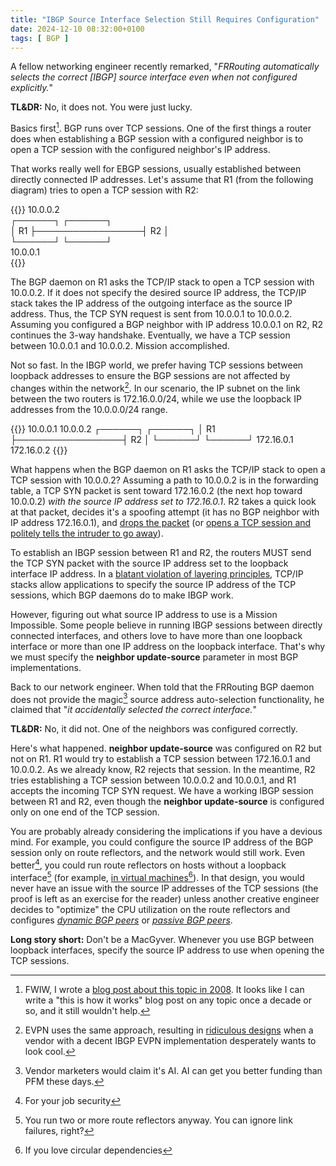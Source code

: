 ```yaml
---
title: "IBGP Source Interface Selection Still Requires Configuration"
date: 2024-12-10 08:32:00+0100
tags: [ BGP ]
---
```

A fellow networking engineer recently remarked, "_FRRouting automatically selects the correct [IBGP] source interface even when not configured explicitly._"

**TL&DR:** No, it does not. You were just lucky.

Basics first[^OBP]. BGP runs over TCP sessions. One of the first things a router does when establishing a BGP session with a configured neighbor is to open a TCP session with the configured neighbor's IP address.

[^OBP]: FWIW, I wrote a [blog post about this topic in 2008](/2008/01/bgp-essentials-configuring-internal-bgp/). It looks like I can write a "this is how it works" blog post on any topic once a decade or so, and it still wouldn't help.
<!--more-->
That works really well for EBGP sessions, usually established between directly connected IP addresses. Let's assume that R1 (from the following diagram) tries to open a TCP session with R2:

{{<ascii>}}
                   10.0.0.2        
┌──────┐                 ┌──────┐  
│  R1  ├─────────────────┤  R2  │  
└──────┘                 └──────┘  
      10.0.0.1                     
{{</ascii>}}

The BGP daemon on R1 asks the TCP/IP stack to open a TCP session with 10.0.0.2. If it does not specify the desired source IP address, the TCP/IP stack takes the IP address of the outgoing interface as the source IP address. Thus, the TCP SYN request is sent from 10.0.0.1 to 10.0.0.2. Assuming you configured a BGP neighbor with IP address 10.0.0.1 on R2, R2 continues the 3-way handshake. Eventually, we have a TCP session between 10.0.0.1 and 10.0.0.2. Mission accomplished.

Not so fast. In the IBGP world, we prefer having TCP sessions between loopback addresses to ensure the BGP sessions are not affected by changes within the network[^EVPN]. In our scenario, the IP subnet on the link between the two routers is 172.16.0.0/24, while we use the loopback IP addresses from the 10.0.0.0/24 range.

[^EVPN]: EVPN uses the same approach, resulting in [ridiculous designs](/2024/11/evpn-designs-ibgp-ebgp/) when a vendor with a decent IBGP EVPN implementation desperately wants to look cool.

{{<ascii>}}
10.0.0.1                 10.0.0.2
┌──────┐                 ┌──────┐
│  R1  ├─────────────────┤  R2  │
└──────┘                 └──────┘
   172.16.0.1       172.16.0.2
{{</ascii>}}

What happens when the BGP daemon on R1 asks the TCP/IP stack to open a TCP session with 10.0.0.2? Assuming a path to 10.0.0.2 is in the forwarding table, a TCP SYN packet is sent toward 172.16.0.2 (the next hop toward 10.0.0.2) *with the source IP address set to 172.16.0.1*. R2 takes a quick look at that packet, decides it's a spoofing attempt (it has no BGP neighbor with IP address 172.16.0.1), and [drops the packet](https://blog.ipspace.net/2023/10/reject-unknown-bgp-session/) (or [opens a TCP session and politely tells the intruder to go away](https://blog.ipspace.net/2023/11/open-bgp-daemons/)).

To establish an IBGP session between R1 and R2, the routers MUST send the TCP SYN packet with the source IP address set to the loopback interface IP address. In a [blatant violation of layering principles](https://blog.ipspace.net/2009/08/what-went-wrong-socket-api/), TCP/IP stacks allow applications to specify the source IP address of the TCP sessions, which BGP daemons do to make IBGP work.

However, figuring out what source IP address to use is a Mission Impossible. Some people believe in running IBGP sessions between directly connected interfaces, and others love to have more than one loopback interface or more than one IP address on the loopback interface. That's why we must specify the **neighbor update-source** parameter in most BGP implementations.

Back to our network engineer. When told that the FRRouting BGP daemon does not provide the magic[^MAGIC] source address auto-selection functionality, he claimed that "*it accidentally selected the correct interface.*"

[^MAGIC]: Vendor marketers would claim it's AI. AI can get you better funding than PFM these days.

**TL&DR:** No, it did not. One of the neighbors was configured correctly.

Here's what happened. **neighbor update-source** was configured on R2 but not on R1. R1 would try to establish a TCP session between 172.16.0.1 and 10.0.0.2. As we already know, R2 rejects that session. In the meantime, R2 tries establishing a TCP session between 10.0.0.2 and 10.0.0.1, and R1 accepts the incoming TCP SYN request. We have a working IBGP session between R1 and R2, even though the **neighbor update-source** is configured only on one end of the TCP session.

You are probably already considering the implications if you have a devious mind. For example, you could configure the source IP address of the BGP session only on route reflectors, and the network would still work. Even better[^FJJS], you could run route reflectors on hosts without a loopback interface[^RD] (for example, [in virtual machines](https://blog.ipspace.net/2021/10/circular-dependencies-considered-harmful/)[^CD]). In that design, you would never have an issue with the source IP addresses of the TCP sessions (the proof is left as an exercise for the reader) unless another creative engineer decides to "optimize" the CPU utilization on the route reflectors and configures *[dynamic BGP peers](https://bgplabs.net/session/9-dynamic/)* or *[passive BGP peers](https://bgplabs.net/session/8-passive/)*.

**Long story short:** Don't be a MacGyver. Whenever you use BGP between loopback interfaces, specify the source IP address to use when opening the TCP sessions.

[^RD]: You run two or more route reflectors anyway. You can ignore link failures, right?

[^FJJS]: For your job security

[^CD]: If you love circular dependencies
